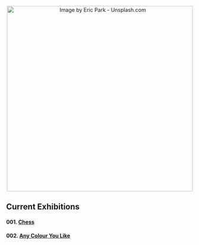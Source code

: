 <p align="center"> 
<a href="https://unsplash.com/photos/QbX8A8eHfzw"><img src="https://images.unsplash.com/photo-1507643179773-3e975d7ac515?ixlib=rb-1.2.1&auto=format&fit=crop&w=750&q=80" title="Image by Eric Park - Unsplash.com" width="500"></a>

## Current Exhibitions

#### 001. [Chess](https://nbviewer.jupyter.org/github/palaciodaniel/data_science_art_gallery/blob/main/001_chess/chess_figures.ipynb)

#### 002. [Any Colour You Like](https://nbviewer.jupyter.org/github/palaciodaniel/data_science_art_gallery/blob/main/002_any_colour_you_like/any_colour_you_like.ipynb)

